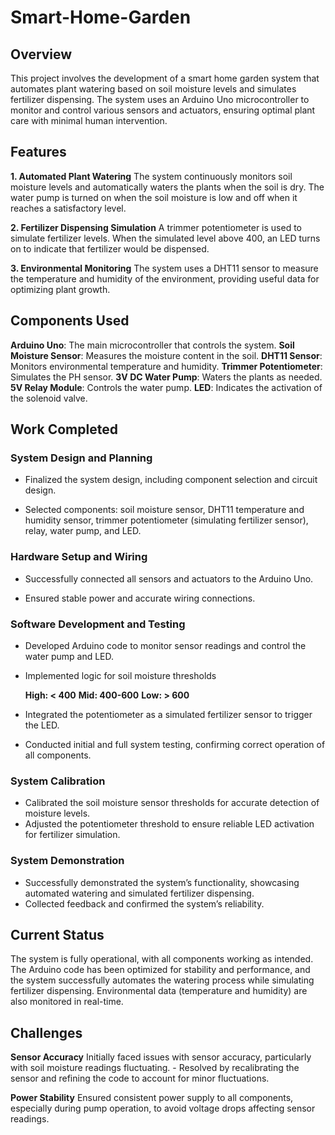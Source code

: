 # Smart-Home-Garden

## Overview
This project involves the development of a smart home garden system that automates plant watering based on soil moisture levels and simulates fertilizer dispensing. The system uses an Arduino Uno microcontroller to monitor and control various sensors and actuators, ensuring optimal plant care with minimal human intervention.

## Features 

**1. Automated Plant Watering** 
The system continuously monitors soil moisture levels and automatically waters the plants when the soil is dry. The water pump is turned on when the soil moisture is low and off when it reaches a satisfactory level.
  
**2. Fertilizer Dispensing Simulation** 
A trimmer potentiometer is used to simulate fertilizer levels. When the simulated level above 400, an LED turns on to indicate that fertilizer would be dispensed.
 
**3. Environmental Monitoring** 
The system uses a DHT11 sensor to measure the temperature and humidity of the environment, providing useful data for optimizing plant growth. 
 
## Components Used  
 
**Arduino Uno**: The main microcontroller that controls the system.
**Soil Moisture Sensor**: Measures the moisture content in the soil.
**DHT11 Sensor**: Monitors environmental temperature and humidity.
**Trimmer Potentiometer**: Simulates the PH sensor.
**3V DC Water Pump**: Waters the plants as needed.
**5V Relay Module**: Controls the water pump.
**LED**: Indicates the activation of the solenoid valve.

## Work Completed

### System Design and Planning 
- Finalized the system design, including component selection and circuit design. 
 
- Selected components: soil moisture sensor, DHT11 temperature and humidity sensor, trimmer potentiometer (simulating fertilizer sensor), relay, water pump, and LED. 
 
### Hardware Setup and Wiring 
- Successfully connected all sensors and actuators to the Arduino Uno. 
 
- Ensured stable power and accurate wiring connections. 
 
### Software Development and Testing

- Developed Arduino code to monitor sensor readings and control the water pump and LED. 
 
- Implemented logic for soil moisture thresholds
 
	**High: < 400** 
	**Mid: 400-600** 
	**Low: > 600** 

- Integrated the potentiometer as a simulated fertilizer sensor to trigger the LED. 
- Conducted initial and full system testing, confirming correct operation of all components. 
 
### System Calibration
- Calibrated the soil moisture sensor thresholds for accurate detection of moisture levels. 
-  Adjusted the potentiometer threshold to ensure reliable LED activation for fertilizer simulation. 
 
### System Demonstration

- Successfully demonstrated the system’s functionality, showcasing automated watering and simulated fertilizer dispensing. 
- Collected feedback and confirmed the system’s reliability.

## Current Status 
The system is fully operational, with all components working as intended. The Arduino code has been optimized for stability and performance, and the system successfully automates the watering process while simulating fertilizer dispensing. Environmental data (temperature and humidity) are also monitored in real-time.

## Challenges

**Sensor Accuracy** 
Initially faced issues with sensor accuracy, particularly with soil moisture readings fluctuating. - Resolved by recalibrating the sensor and refining the code to account for minor fluctuations. 

**Power Stability** 
 Ensured consistent power supply to all components, especially during pump operation, to avoid voltage drops affecting sensor readings.
